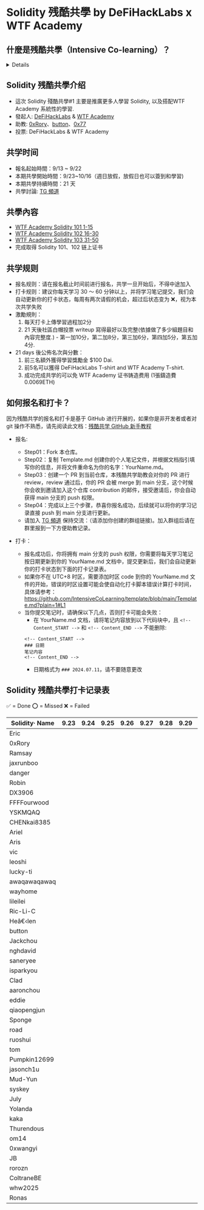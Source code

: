 # Solidity 残酷共學 by DeFiHackLabs x WTF Academy

## 什麼是残酷共學（Intensive Co-learning）？
<details>
    
残酷共学是由 [Bruce Xu](https://twitter.com/brucexu_eth) 首创的一种学习模式，目前由 [LXDAO](https://lxdao.io/) 组织并运营残酷共学品牌。
共学有很多种，「残酷共学」与之不同的是「残酷」：

- 你必须每天围绕某个「共学主题」进行学习，每周只有两次请假机会，通常每天至少需要花费半个小时（最好一個小时以上）来学习。
- 你必须提交你的学习证明（按照共学内容设计）到这个「仓库」来证明你今天学习了。
- 如果你没有完成上面两点，你会立刻被踢掉并且标记为 ❌ 失败。

报名方式是完全基于 GitHub 的流程，通过提交 PR 进行申请，合并 PR 之后拥有更新权限。如果你不熟悉 GitHub 和 Git 的操作，请先自行学习。

</details>

## Solidity 残酷共學介绍

- 這次 Solidity 殘酷共學#1 主要是推廣更多人學習 Solidity, 以及搭配WTF Academy 系統性的學習.
- 發起人: [DeFiHackLabs](https://x.com/DeFiHackLabs) & [WTF Academy](https://x.com/WTFAcademy_)
- 助教: [0xRory](https://x.com/0x_Rory)、[button](https://x.com/buttonwildmaybe)、[0x77](https://x.com/0x00077)
- 投票: DeFiHackLabs & WTF Academy

## 共学时间

- 報名起始時間：9/13 ~ 9/22
- 本期共學開始時間：9/23~10/16（週日放假，放假日也可以簽到和學習)
- 本期共學持續時間：21 天
- 共學討論: [TG 頻道](https://t.me/+eogaKxQs-1BlZmJl)

## 共學內容
- [WTF Academy Solidity 101 1-15](https://github.com/AmazingAng/WTF-Solidity)
- [WTF Academy Solidity 102 16-30](https://github.com/AmazingAng/WTF-Solidity)
- [WTF Academy Solidity 103 31-50](https://github.com/AmazingAng/WTF-Solidity)
- 完成取得 Solidity 101、102 链上证书

## 共学规则

- 报名规则：请在报名截止时间前进行报名，共学一旦开始后，不得中途加入
- 打卡规则：建议你每天学习 30 ～ 60 分钟以上，并将学习笔记提交，我们会自动更新你的打卡状态，每周有两次请假的机会，超过后状态变为 ❌，视为本次共学失败
- 激勵規則：
    1. 每天打卡上傳學習過程加2分
    2. 21 天後社區白帽投票 writeup 寫得最好以及完整(依據做了多少組題目和內容完整度.) - 第一加10分，第二加8分，第三加6分，第四加5分，第五加4分.
- 21 days 後公佈名次與分數：
    1. 前三名額外獲得學習獎勵金 $100 Dai.
    2. 前5名可以獲得 DeFiHackLabs T-shirt and WTF Academy T-shirt.
    3. 成功完成共学的可以免 WTF Academy 证书铸造费用 (1張鑄造費0.0069ETH) 

## 如何报名和打卡？

因为残酷共学的报名和打卡是基于 GitHub 进行开展的，如果你是非开发者或者对 git 操作不熟悉，请先阅读此文档：[残酷共学 GitHub 新手教程](https://www.notion.so/lxdao/GitHub-53fca5ba49bb40c69e4e40e69f58f416)

- 报名:

  - Step01：Fork 本仓库。
  - Step02：复制 Template.md 创建你的个人笔记文件，并根据文档指引填写你的信息，并将文件重命名为你的名字：YourName.md。
  - Step03：创建一个 PR 到当前仓库，本残酷共学助教会对你的 PR 进行 review，review 通过后，你的 PR 会被 merge 到 main 分支，这个时候你会收到邀请加入这个仓库 contribution 的邮件，接受邀请后，你会自动获得 main 分支的 push 权限。
  - Step04：完成以上三个步骤，恭喜你报名成功，后续就可以将你的学习记录直接 push 到 main 分支进行更新。
  - 请加入 [TG 頻道](https://t.me/+eogaKxQs-1BlZmJl) 保持交流：（请添加你创建的群组链接)。加入群组后请在群里报到一下方便助教记录。

- 打卡：
  - 报名成功后，你将拥有 main 分支的 push 权限，你需要将每天学习笔记按日期更新到你的 YourName.md 文档中，提交更新后，我们会自动更新你的打卡状态到下面的打卡记录表。
  - 如果你不在 UTC+8 时区，需要添加时区 code 到你的 YourName.md 文件的开始，错误的时区设置可能会使自动化打卡脚本错误计算打卡时间，具体请参考：https://github.com/IntensiveCoLearning/template/blob/main/Template.md?plain=1#L1
  - 当你提交笔记时，请确保以下几点，否则打卡可能会失败：
    - 在 YourName.md 文档，请将笔记内容放到以下代码块中，且 `<!-- Content_START -->` 和 `<!-- Content_END -->` 不能删除:
    ```
    <!-- Content_START -->
    ### 日期
    笔记内容
    <!-- Content_END -->
    ```
    - 日期格式为 `### 2024.07.11`，请不要随意更改

## Solidity 残酷共學打卡记录表

✅ = Done ⭕️ = Missed ❌ = Failed

<!-- START_COMMIT_TABLE -->
| Solidity· Name | 9.23 | 9.24 | 9.25 | 9.26 | 9.27 | 9.28 | 9.29 | 9.30 | 10.01 | 10.02 | 10.03 | 10.04 | 10.05 | 10.06 | 10.07 | 10.08 | 10.09 | 10.10 | 10.11 | 10.12 | 10.13 | 10.14 | 10.15 | 10.16 |
| ------------- | ---- | ---- | ---- | ---- | ---- | ---- | ---- | ---- | ---- | ---- | ---- | ---- | ---- | ---- | ---- | ---- | ---- | ---- | ---- | ---- | ---- | ---- | ---- | ---- |
| Eric | | | | | | | | |   |   |   |   |   |   |   |   |   |   |   |   |   |   |   | |
| 0xRory | | | | | | | | |   |   |   |   |   |   |   |   |   |   |   |   |   |   |   | |
| Ramsay | | | | | | | | |   |   |   |   |   |   |   |   |   |   |   |   |   |   |   | |
| jaxrunboo | | | | | | | | |   |   |   |   |   |   |   |   |   |   |   |   |   |   |   | |
| danger | | | | | | | | |   |   |   |   |   |   |   |   |   |   |   |   |   |   |   | |
| Robin | | | | | | | | |   |   |   |   |   |   |   |   |   |   |   |   |   |   |   | |
| DX3906 | | | | | | | | |   |   |   |   |   |   |   |   |   |   |   |   |   |   |   | |
| FFFFourwood | | | | | | | | |   |   |   |   |   |   |   |   |   |   |   |   |   |   |   | |
| YSKMQAQ | | | | | | | | |   |   |   |   |   |   |   |   |   |   |   |   |   |   |   | |
| CHENkai8385 | | | | | | | | |   |   |   |   |   |   |   |   |   |   |   |   |   |   |   | |
| Ariel | | | | | | | | |   |   |   |   |   |   |   |   |   |   |   |   |   |   |   | |
| Aris | | | | | | | | |   |   |   |   |   |   |   |   |   |   |   |   |   |   |   | |
| vic | | | | | | | | |   |   |   |   |   |   |   |   |   |   |   |   |   |   |   | |
| leoshi | | | | | | | | |   |   |   |   |   |   |   |   |   |   |   |   |   |   |   | |
| lucky-ti | | | | | | | | |   |   |   |   |   |   |   |   |   |   |   |   |   |   |   | |
| awaqawaqawaq | | | | | | | | |   |   |   |   |   |   |   |   |   |   |   |   |   |   |   | |
| wayhome | | | | | | | | |   |   |   |   |   |   |   |   |   |   |   |   |   |   |   | |
| lileilei | | | | | | | | |   |   |   |   |   |   |   |   |   |   |   |   |   |   |   | |
| Ric-Li-C | | | | | | | | |   |   |   |   |   |   |   |   |   |   |   |   |   |   |   | |
| Heâ€‹len | | | | | | | | |   |   |   |   |   |   |   |   |   |   |   |   |   |   |   | |
| button | | | | | | | | |   |   |   |   |   |   |   |   |   |   |   |   |   |   |   | |
| Jackchou | | | | | | | | |   |   |   |   |   |   |   |   |   |   |   |   |   |   |   | |
| nghdavid | | | | | | | | |   |   |   |   |   |   |   |   |   |   |   |   |   |   |   | |
| saneryee | | | | | | | | |   |   |   |   |   |   |   |   |   |   |   |   |   |   |   | |
| isparkyou | | | | | | | | |   |   |   |   |   |   |   |   |   |   |   |   |   |   |   | |
| Clad | | | | | | | | |   |   |   |   |   |   |   |   |   |   |   |   |   |   |   | |
| aaronchou | | | | | | | | |   |   |   |   |   |   |   |   |   |   |   |   |   |   |   | |
| eddie | | | | | | | | |   |   |   |   |   |   |   |   |   |   |   |   |   |   |   | |
| qiaopengjun | | | | | | | | |   |   |   |   |   |   |   |   |   |   |   |   |   |   |   | |
| Sponge | | | | | | | | |   |   |   |   |   |   |   |   |   |   |   |   |   |   |   | |
| road | | | | | | | | |   |   |   |   |   |   |   |   |   |   |   |   |   |   |   | |
| ruoshui | | | | | | | | |   |   |   |   |   |   |   |   |   |   |   |   |   |   |   | |
| tom | | | | | | | | |   |   |   |   |   |   |   |   |   |   |   |   |   |   |   | |
| Pumpkin12699 | | | | | | | | |   |   |   |   |   |   |   |   |   |   |   |   |   |   |   | |
| jasonch1u | | | | | | | | |   |   |   |   |   |   |   |   |   |   |   |   |   |   |   | |
| Mud-Yun | | | | | | | | |   |   |   |   |   |   |   |   |   |   |   |   |   |   |   | |
| syskey | | | | | | | | |   |   |   |   |   |   |   |   |   |   |   |   |   |   |   | |
| July | | | | | | | | |   |   |   |   |   |   |   |   |   |   |   |   |   |   |   | |
| Yolanda | | | | | | | | |   |   |   |   |   |   |   |   |   |   |   |   |   |   |   | |
| kaka | | | | | | | | |   |   |   |   |   |   |   |   |   |   |   |   |   |   |   | |
| Thurendous | | | | | | | | |   |   |   |   |   |   |   |   |   |   |   |   |   |   |   |   |
| om14 | | | | | | | | |   |   |   |   |   |   |   |   |   |   |   |   |   |   |   | |
| 0xwangyi | | | | | | | | |   |   |   |   |   |   |   |   |   |   |   |   |   |   |   | |
| JB | | | | | | | | |   |   |   |   |   |   |   |   |   |   |   |   |   |   |   | |
| rorozn | | | | | | | | |   |   |   |   |   |   |   |   |   |   |   |   |   |   |   | |
| ColtraneBE | | | | | | | | |   |   |   |   |   |   |   |   |   |   |   |   |   |   |   | |
| whw2025 | | | | | | | | |   |   |   |   |   |   |   |   |   |   |   |   |   |   |   | |
| Ronas | | | | | | | | |   |   |   |   |   |   |   |   |   |   |   |   |   |   |   | |
<!-- END_COMMIT_TABLE -->
























































<!-- STATISTICALDATA_START -->
<!-- STATISTICALDATA_END -->
